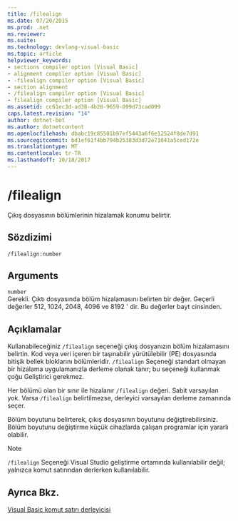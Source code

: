 ```yaml
---
title: /filealign
ms.date: 07/20/2015
ms.prod: .net
ms.reviewer: 
ms.suite: 
ms.technology: devlang-visual-basic
ms.topic: article
helpviewer_keywords:
- sections compiler option [Visual Basic]
- alignment compiler option [Visual Basic]
- -filealign compiler option [Visual Basic]
- section alignment
- /filealign compiler option [Visual Basic]
- filealign compiler option [Visual Basic]
ms.assetid: cc61ec3d-ad38-4b28-9659-099d73cad099
caps.latest.revision: "14"
author: dotnet-bot
ms.author: dotnetcontent
ms.openlocfilehash: dbabc19c85501b97ef5443a6f6e12524f8de7d91
ms.sourcegitcommit: bd1ef61f4bb794b25383d3d72e71041a5ced172e
ms.translationtype: MT
ms.contentlocale: tr-TR
ms.lasthandoff: 10/18/2017
---
```

# <a name="filealign"></a>/filealign
Çıkış dosyasının bölümlerinin hizalamak konumu belirtir.  
  
## <a name="syntax"></a>Sözdizimi  
  
```  
/filealign:number  
```  
  
## <a name="arguments"></a>Arguments  
 `number`  
 Gerekli. Çıktı dosyasında bölüm hizalamasını belirten bir değer. Geçerli değerler 512, 1024, 2048, 4096 ve 8192 ' dir. Bu değerler bayt cinsinden.  
  
## <a name="remarks"></a>Açıklamalar  
 Kullanabileceğiniz `/filealign` seçeneği çıkış dosyanızın bölüm hizalamasını belirtin. Kod veya veri içeren bir taşınabilir yürütülebilir (PE) dosyasında bitişik bellek bloklarını bölümleridir. `/filealign` Seçeneği standart olmayan bir hizalama uygulamanızla derleme olanak tanır; bu seçeneği kullanmak çoğu Geliştirici gerekmez.  
  
 Her bölümü olan bir sınır ile hizalanır `/filealign` değeri. Sabit varsayılan yok. Varsa `/filealign` belirtilmezse, derleyici varsayılan derleme zamanında seçer.  
  
 Bölüm boyutunu belirterek, çıkış dosyasının boyutunu değiştirebilirsiniz. Bölüm boyutunu değiştirme küçük cihazlarda çalışan programlar için yararlı olabilir.  
  
> [!NOTE]
>  `/filealign` Seçeneği Visual Studio geliştirme ortamında kullanılabilir değil; yalnızca komut satırından derlerken kullanılabilir.  
  
## <a name="see-also"></a>Ayrıca Bkz.  
 [Visual Basic komut satırı derleyicisi](../../../visual-basic/reference/command-line-compiler/index.md)
